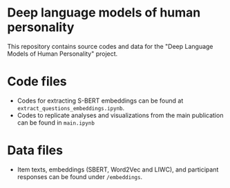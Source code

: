 # Deep language models of human personality
This repository contains source codes and data for the "Deep Language Models of Human Personality" project.

# Code files
- Codes for extracting S-BERT embeddings can be found at `extract_questions_embeddings.ipynb`.
- Codes to replicate analyses and visualizations from the main publication can be found in `main.ipynb`

# Data files
- Item texts, embeddings (SBERT, Word2Vec and LIWC), and participant responses can be found under `/embeddings`.
